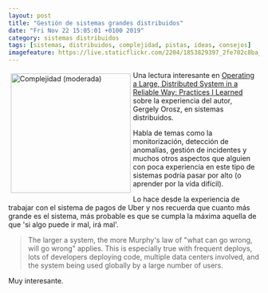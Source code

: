 ```yaml
--- 
layout: post
title: "Gestión de sistemas grandes distribuidos"
date: "Fri Nov 22 15:05:01 +0100 2019"
category: sistemas distribuidos
tags: [sistemas, distribuidos, complejidad, pistas, ideas, consejos]
imagefeature: https://live.staticflickr.com/2204/1853829397_2fe702c8ba_m.jpg
---
```


<a href="https://flickr.com/photos/fernand0/1853829397" title="Complejidad (moderada)"><img src="https://live.staticflickr.com/2204/1853829397_2fe702c8ba_m.jpg" width="240"  alt="Complejidad (moderada)" style="float:left; margin:5px"></a>
Una lectura interesante en [Operating a Large, Distributed System in a Reliable Way: Practices I Learned](https://blog.pragmaticengineer.com/operating-a-high-scale-distributed-system/) sobre la experiencia del autor, Gergely Orosz, en sistemas distribuidos.

Habla de temas como la monitorización, detección de anomalías, gestión de incidentes y muchos otros aspectos que alguien con poca experiencia en este tipo de sistemas podría pasar por alto (o aprender por la vída difícil).

Lo hace desde la experiencia de trabajar con el sistema de pagos de Uber y nos recuerda que cuanto más grande es el sistema, más probable es que se cumpla la máxima aquella de que 'si algo puede ir mal, irá mal'.

> The larger a system, the more Murphy's law of "what can go wrong, will go wrong" applies. This is especially true with frequent deploys, lots of developers deploying code, multiple data centers involved, and the system being used globally by a large number of users. 

Muy interesante.
